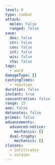 ```yaml
---
level: 0
type: combat
attack:
  melee: false
  ranged: false
save:
  dex: false
  str: false
  con: false
  int: false
  wis: false
  cha: false
tags:
  - ward
damageType: []
castingTimes:
  - reaction
duration: false
instant: true
concentration: false
range: 15
aoe: false
detonates: false
primes: false
advancements:
  advanced-notice:
    mechanics: []
  dual-trophy:
    mechanics: []
classes:
  - infiltrator
  - soldier
---
```

